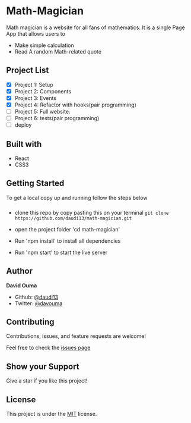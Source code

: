 # Math-Magician 

Math magician is a website for all fans of mathematics. It is a single Page App that allows users to 

[](./images/calculator.png)

- Make simple calculation
- Read A random Math-related quote
## Project List

- [x] Project 1: Setup
- [x] Project 2: Components
- [x] Project 3: Events
- [x] Project 4: Refactor with hooks(pair programming)
- [ ] Project 5: Full website.
- [ ] Project 6: tests(pair programming)
- [ ] deploy

## Built with
- React
- CSS3

## Getting Started
To get a local copy up and running follow the steps below

### 
- clone this repo by copy pasting this on your terminal ``git clone https://github.com/daudi13/math-magician.git``

- open the project folder 'cd math-magician'
- Run 'npm install' to install all dependencies
- Run 'npm start' to start the live server

## Author
**David Ouma**
- Github: [@daudi13](https://github.com/daudi13/)
- Twitter: [@davouma](https://github.com/daudi13/)

## Contributing
Contributions, issues, and feature requests are welcome!

Feel free to check the [issues page](https://github.com/daudi13/math-magician/issues)

## Show your Support
Give a star if you like this project!


## License
This project is under the [MIT](./LICENSE) license.